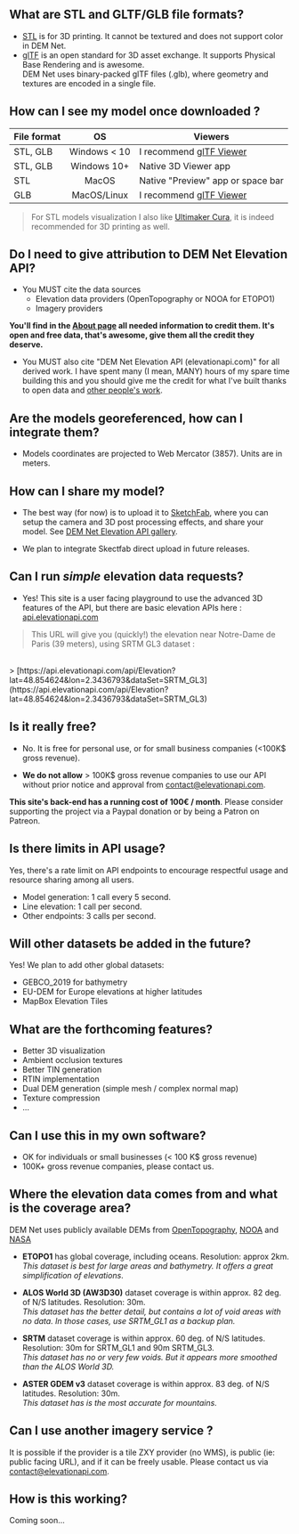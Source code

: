 ## What are STL and GLTF/GLB file formats?

- [STL](https://en.wikipedia.org/wiki/STL_(file_format)) is for 3D printing. It cannot be textured and does not support color in DEM Net.
- [glTF](https://en.wikipedia.org/wiki/GlTF) is an open standard for 3D asset exchange. It supports Physical Base Rendering and is awesome.
<br/>DEM Net uses binary-packed glTF files (.glb), where geometry and textures are encoded in a single file.

## How can I see my model once downloaded ?

| File format |    OS   | Viewers                                                       |
|-------------|:-------:|---------------------------------------------------------------|
| STL, GLB    | Windows < 10 | I recommend [glTF Viewer](https://gltf-viewer.donmccurdy.com)                                          |
| STL, GLB    | Windows 10+ | Native 3D Viewer app                                          |
| STL         |  MacOS  | Native "Preview" app or space bar                                                 |
| GLB         |  MacOS/Linux  | I recommend [glTF Viewer](https://gltf-viewer.donmccurdy.com) |

> For STL models visualization I also like [Ultimaker Cura](https://ultimaker.com/software/ultimaker-cura), it is indeed recommended for 3D printing as well.


## Do I need to give attribution to DEM Net Elevation API?

- You MUST cite the data sources
    - Elevation data providers (OpenTopography or NOOA for ETOPO1)
    - Imagery providers

__You'll find in the [About page](/about#imagery) all needed information to credit them. It's open and free data, that's awesome, give them all the credit they deserve.__

- You MUST also cite "DEM Net Elevation API (elevationapi.com)" for all derived work. I have spent many (I mean, MANY) hours of my spare time building this and you should give me the credit for what I've built thanks to open data and [other people's work](https://github.com/dem-net/DEM.Net/blob/master/LICENSE%20-%20ThirdParty.md).

## Are the models georeferenced, how can I integrate them?

- Models coordinates are projected to Web Mercator (3857). Units are in meters.

## How can I share my model?

- The best way (for now) is to upload it to [SketchFab](https://sketchfab.com), where you can setup the camera and 3D post processing effects, and share your model. See [DEM Net Elevation API gallery](https://sketchfab.com/xfischer).

- We plan to integrate Skectfab direct upload in future releases.

## Can I run _simple_ elevation data requests?

- Yes! This site is a user facing playground to use the advanced 3D features of the API, but there are basic elevation APIs here : [api.elevationapi.com](https://api.elevationapi.com)

> This URL will give you (quickly!) the elevation near Notre-Dame de Paris (39 meters), using SRTM GL3 dataset :
<br/>
> [https://api.elevationapi.com/api/Elevation?lat=48.854624&lon=2.3436793&dataSet=SRTM_GL3](https://api.elevationapi.com/api/Elevation?lat=48.854624&lon=2.3436793&dataSet=SRTM_GL3)

## Is it really free?

- No. It is free for personal use, or for small business companies (<100K$ gross revenue).

- __**We do not allow**__ > 100K$ gross revenue companies to use our API without prior notice and approval from contact@elevationapi.com.

__This site's back-end has a running cost of 100€ / month__. Please consider supporting the project via a Paypal donation or by being a Patron on Patreon.

## Is there limits in API usage?

Yes, there's a rate limit on API endpoints to encourage respectful usage and resource sharing among all users.

- Model generation: 1 call every 5 second.
- Line elevation: 1 call per second.
- Other endpoints: 3 calls per second.

## Will other datasets be added in the future?

Yes! We plan to add other global datasets:

- GEBCO_2019 for bathymetry
- EU-DEM for Europe elevations at higher latitudes
- MapBox Elevation Tiles

## What are the forthcoming features?

- Better 3D visualization
- Ambient occlusion textures
- Better TIN generation
- RTIN implementation
- Dual DEM generation (simple mesh / complex normal map)
- Texture compression
- ...

## Can I use this in my own software?

- OK for individuals or small businesses (< 100 K$ gross revenue)
- 100K+ gross revenue companies, please contact us.

## Where the elevation data comes from and what is the coverage area?

DEM Net uses publicly available DEMs from [OpenTopography](https://opentopography.org/), [NOOA](https://www.ngdc.noaa.gov/mgg/global) and [NASA](https://earthdata.nasa.gov/)

* __ETOPO1__ has global coverage, including oceans. Resolution: approx 2km.
<br/>*This dataset is best for large areas and bathymetry. It offers a great simplification of elevations*.

* **ALOS World 3D (AW3D30)** dataset coverage is within approx. 82 deg. of N/S latitudes. Resolution: 30m.<br/>*This dataset has the better detail, but contains a lot of void areas with no data. In those cases, use SRTM_GL1 as a backup plan.*

* **SRTM** dataset coverage is within approx. 60 deg. of N/S latitudes. Resolution: 30m for SRTM_GL1 and 90m SRTM_GL3.<br/>*This dataset has no or very few voids. But it appears more smoothed than the ALOS World 3D.*

* **ASTER GDEM v3** dataset coverage is within approx. 83 deg. of N/S latitudes. Resolution: 30m.<br/>*This dataset has is the most accurate for mountains.*

## Can I use another imagery service ?

It is possible if the provider is a tile ZXY provider (no WMS), is public (ie: public facing URL), and if it can be freely usable. Please contact us via contact@elevationapi.com.

## How is this working?

Coming soon...